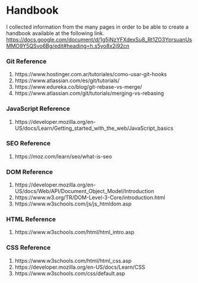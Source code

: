 <h1>Handbook</h1>

I collected information from the many pages in order to be able to create a handbook available at the following link.
https://docs.google.com/document/d/1g5jNzYFXdexSu8_Rt1ZO3YprsuanUsMMO9Y5QSvo6Bg/edit#heading=h.s5yo8x2j92cn

<h3>Git Reference</h3>
<ol>
<li>https://www.hostinger.com.ar/tutoriales/como-usar-git-hooks</li>
<li>https://www.atlassian.com/es/git/tutorials/</li>
<li>https://www.edureka.co/blog/git-rebase-vs-merge/</li>
<li>https://www.atlassian.com/git/tutorials/merging-vs-rebasing</li>
</ol>

<h3>JavaScript Reference</h3>
<ol>
<li>https://developer.mozilla.org/en-US/docs/Learn/Getting_started_with_the_web/JavaScript_basics </li>
</ol>

<h3>SEO Reference</h3>
<ol>
<li>https://moz.com/learn/seo/what-is-seo</li>
</ol>


<h3>DOM Reference</h3>
<ol>
<li>https://developer.mozilla.org/en-US/docs/Web/API/Document_Object_Model/Introduction </li>
<li>https://www.w3.org/TR/DOM-Level-3-Core/introduction.html </li>
<li>https://www.w3schools.com/js/js_htmldom.asp </li>
</ol>

<h3>HTML Reference</h3>
<ol>
<li>https://www.w3schools.com/html/html_intro.asp </li>
</ol>

<h3>CSS Reference</h3>
<ol>
<li>https://www.w3schools.com/html/html_css.asp </li>
<li>https://developer.mozilla.org/en-US/docs/Learn/CSS </li>
<li>https://www.w3schools.com/css/default.asp </li>
</ol>

